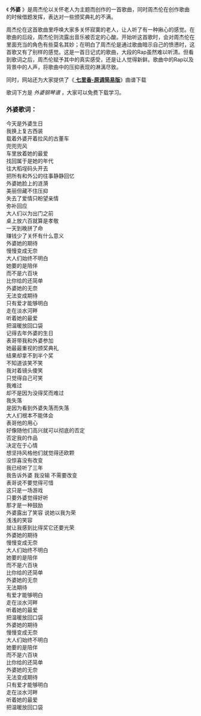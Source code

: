 

《 **外婆** 》是周杰伦以关怀老人为主题而创作的一首歌曲，同时周杰伦在创作歌曲的时候借题发挥，表达对一些颁奖典礼的不满。

周杰伦在这首歌曲里呼唤大家多关怀寂寞的老人，让人听了有一种揪心的感觉。在歌曲的后段，周杰伦则流露出音乐被否定的心酸。开始听这首歌时，会对周杰伦在里面充当的角色有些莫名其妙；在明白了周杰伦是通过歌曲暗示自己的愤懑时，这首歌又有了别样的感觉。这是一首日记式的歌曲，大段的Rap虽然难以听清。但看到歌词之后，周杰伦赋予其中的真实感受，还是让人觉得新鲜。歌曲中的Rap以及背景中的人声，将歌曲中的压抑表现的淋漓尽致。

同时，网站还为大家提供了《[ **七里香-原调简易版**](Music-13018-七里香-原调简易版.html "七里香-原调简易版")》曲谱下载

歌词下方是 _外婆钢琴谱_ ，大家可以免费下载学习。

### 外婆歌词：

今天是外婆生日  
我换上复古西装  
载着外婆开着拉风的古董车  
兜兜兜风  
车里放着她的最爱  
找回属于是她的年代  
往大稻埕码头开去  
把所有和外公的往事静静回忆  
外婆她脸上的涟漪  
美丽但藏不住压抑  
失去了爱情只盼望亲情  
弥补回应  
大人们以为出门之前  
桌上放六百就算是孝敬  
一天到晚拼了命  
赚钱少了关怀有什么意义  
外婆她的期待  
慢慢变成无奈  
大人们始终不明白  
她要的是陪伴  
而不是六百块  
比你给的还简单  
外婆她的无奈  
无法变成期待  
只有爱才能够明白  
走在淡水河畔  
听着她的最爱  
把温暖放回口袋  
记得去年外婆的生日  
表哥带我和外婆参加  
她最最重视的颁奖典礼  
结果却拿不到半个奖  
不知道该笑不笑  
我对着镜头傻笑  
只觉得自己可笑  
我难过  
却不是因为没得奖而难过  
我失落  
是因为看到外婆失落而失落  
大人们根本不能体会  
表哥他的用心  
好像随他们高兴就可以彻底的否定  
否定我的作品  
决定在于心情  
想坚持风格他们就觉得还欧颗  
没惊喜没有改变  
我已经听了三年  
我告诉外婆 我没输 不需要改变  
表哥说不要觉得可惜  
这只是一场游戏  
只要外婆觉得好听  
那才是一种鼓励  
外婆露出了笑容 说她以我为荣  
浅浅的笑容  
就让我感到比得奖它还要光荣  
外婆她的期待  
慢慢变成无奈  
大人们始终不明白  
她要的是陪伴  
而不是六百块  
比你给的还简单  
外婆她的无奈  
无法期待  
有爱才能够明白  
走在淡水河畔  
听着她的最爱  
把温暖放回口袋  
外婆她的期待  
慢慢变成无奈  
大人们始终不明白  
她要的是陪伴  
而不是六百块  
比你给的还简单  
外婆她的无奈  
无法变成期待  
只有爱才能够明白  
走在淡水河畔  
听着她的最爱  
把温暖放回口袋

